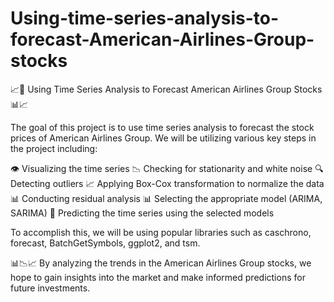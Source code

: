 # Using-time-series-analysis-to-forecast-American-Airlines-Group-stocks

📈🛫 Using Time Series Analysis to Forecast American Airlines Group Stocks 📊📈

The goal of this project is to use time series analysis to forecast the stock prices of American Airlines Group. We will be utilizing various key steps in the project including:

👁️ Visualizing the time series
📉 Checking for stationarity and white noise
🔍 Detecting outliers
📈 Applying Box-Cox transformation to normalize the data
📊 Conducting residual analysis
📊 Selecting the appropriate model (ARIMA, SARIMA)
🔮 Predicting the time series using the selected models

To accomplish this, we will be using popular libraries such as caschrono, forecast, BatchGetSymbols, ggplot2, and tsm.

📊📉📈 By analyzing the trends in the American Airlines Group stocks, we hope to gain insights into the market and make informed predictions for future investments.
